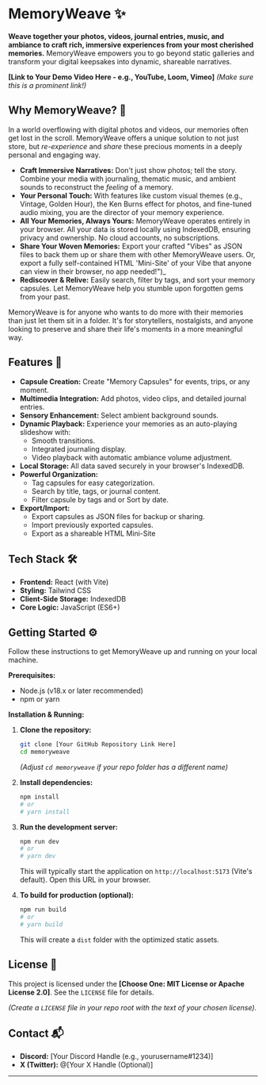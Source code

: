 # MemoryWeave ✨

**Weave together your photos, videos, journal entries, music, and ambiance to craft rich, immersive experiences from your most cherished memories.** MemoryWeave empowers you to go beyond static galleries and transform your digital keepsakes into dynamic, shareable narratives.

**[Link to Your Demo Video Here - e.g., YouTube, Loom, Vimeo]**
_(Make sure this is a prominent link!)_

## Why MemoryWeave? 🤔

In a world overflowing with digital photos and videos, our memories often get lost in the scroll. MemoryWeave offers a unique solution to not just store, but _re-experience_ and _share_ these precious moments in a deeply personal and engaging way.

- **Craft Immersive Narratives:** Don't just show photos; tell the story. Combine your media with journaling, thematic music, and ambient sounds to reconstruct the _feeling_ of a memory.
- **Your Personal Touch:** With features like custom visual themes (e.g., Vintage, Golden Hour), the Ken Burns effect for photos, and fine-tuned audio mixing, you are the director of your memory experience.
- **All Your Memories, Always Yours:** MemoryWeave operates entirely in your browser. All your data is stored locally using IndexedDB, ensuring privacy and ownership. No cloud accounts, no subscriptions.
- **Share Your Woven Memories:** Export your crafted "Vibes" as JSON files to back them up or share them with other MemoryWeave users. Or, export a fully self-contained HTML 'Mini-Site' of your Vibe that anyone can view in their browser, no app needed!")\_
- **Rediscover & Relive:** Easily search, filter by tags, and sort your memory capsules. Let MemoryWeave help you stumble upon forgotten gems from your past.

MemoryWeave is for anyone who wants to do more with their memories than just let them sit in a folder. It's for storytellers, nostalgists, and anyone looking to preserve and share their life's moments in a more meaningful way.

## Features 🚀

- **Capsule Creation:** Create "Memory Capsules" for events, trips, or any moment.
- **Multimedia Integration:** Add photos, video clips, and detailed journal entries.
- **Sensory Enhancement:** Select ambient background sounds.
- **Dynamic Playback:** Experience your memories as an auto-playing slideshow with:
  - Smooth transitions.
  - Integrated journaling display.
  - Video playback with automatic ambiance volume adjustment.
- **Local Storage:** All data saved securely in your browser's IndexedDB.
- **Powerful Organization:**
  - Tag capsules for easy categorization.
  - Search by title, tags, or journal content.
  - Filter capsule by tags and or Sort by date.
- **Export/Import:**
  - Export capsules as JSON files for backup or sharing.
  - Import previously exported capsules.
  - Export as a shareable HTML Mini-Site

## Tech Stack 🛠️

- **Frontend:** React (with Vite)
- **Styling:** Tailwind CSS
- **Client-Side Storage:** IndexedDB
- **Core Logic:** JavaScript (ES6+)

## Getting Started ⚙️

Follow these instructions to get MemoryWeave up and running on your local machine.

**Prerequisites:**

- Node.js (v18.x or later recommended)
- npm or yarn

**Installation & Running:**

1.  **Clone the repository:**

    ```bash
    git clone [Your GitHub Repository Link Here]
    cd memoryweave
    ```

    _(Adjust `cd memoryweave` if your repo folder has a different name)_

2.  **Install dependencies:**

    ```bash
    npm install
    # or
    # yarn install
    ```

3.  **Run the development server:**

    ```bash
    npm run dev
    # or
    # yarn dev
    ```

    This will typically start the application on `http://localhost:5173` (Vite's default). Open this URL in your browser.

4.  **To build for production (optional):**
    ```bash
    npm run build
    # or
    # yarn build
    ```
    This will create a `dist` folder with the optimized static assets.

## License 📄

This project is licensed under the **[Choose One: MIT License or Apache License 2.0]**. See the `LICENSE` file for details.

_(Create a `LICENSE` file in your repo root with the text of your chosen license)._

## Contact 📬

- **Discord:** [Your Discord Handle (e.g., yourusername#1234)]
- **X (Twitter):** @[Your X Handle (Optional)]

---
